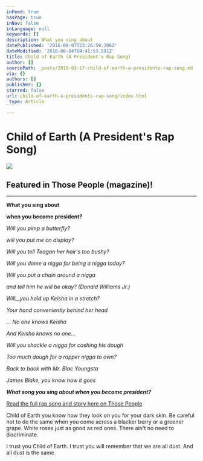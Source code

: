 ```yaml
---
inFeed: true
hasPage: true
inNav: false
inLanguage: null
keywords: []
description: What you sing about
datePublished: '2016-08-07T23:26:59.306Z'
dateModified: '2016-08-04T04:41:53.591Z'
title: Child of Earth (A President's Rap Song)
author: []
sourcePath: _posts/2016-03-17-child-of-earth-a-presidents-rap-song.md
via: {}
authors: []
publisher: {}
starred: false
url: child-of-earth-a-presidents-rap-song/index.html
_type: Article

---
```

# Child of Earth (A President's Rap Song)
![](https://the-grid-user-content.s3-us-west-2.amazonaws.com/f8bc6743-662f-490e-8772-bf42e80bbf87.jpg)

## Featured in Those People (magazine)!

****

**What you sing about**

**when you become president?**

_Will you pimp a butterfly?_

_will you put me on display?_

_Will you tell Teagan her hair's too bushy?_

_Will you dome a nigga for being a nigga today?_

_Will you put a chain around a nigga_

_and tell him he will be okay? (Donald Williams Jr.)_

_Will__you hold up Keisha in a stretch?_

_Your hand conveniently behind her head_

_... No one knows Keisha_

_And Keisha knows no one..._

_Will you shackle a nigga for cashing his dough_

_Too much dough for a rapper nigga to own?_

_Back to back with Mr. Blac Youngsta_

_James Blake, you know how it goes_

**_What song you sing about when you become president?_**

[Read the full rap song and story here on Those People][0]

Child of Earth you know how they look on you for your dark skin. Be careful not to do the same when you come across a blacker berry or a greener grape. White roses just as good as red ones. There ain't no need to discriminate. 

I trust you Child of Earth. I trust you will remember that we are all dust. And all dust is the same. 

[0]: https://thsppl.com/child-of-earth-a-president-s-rap-song-f6f888c9b99e#.92vks0a7t